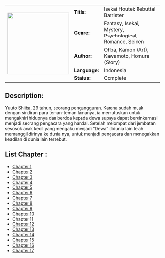 <table>
    <tbody>
        <tr>
        	<td rowspan="5">
                <img src="https://3.bp.blogspot.com/-k3e_Oi3MURE/WxYxIQPrUoI/AAAAAAAD-to/s2eMeLSUaYAAGvz5rGDdpM2vNUmX0cliQCHMYCw/I/001.jpg" width="200"/>
            </td>
            <td><b>Title:</b></td>
            <td>Isekai Houtei: Rebuttal Barrister</td>
        </tr>
        <tr>
        	<td><b>Genre:</b></td>
            <td>Fantasy, Isekai, Mystery, Psychological, Romance, Seinen</td>
        </tr>
        <tr>
        	<td><b>Author:</b></td>
            <td>Ohba, Kamon (Art), Kawamoto, Homura (Story)</td>
        </tr>
        <tr>
        	<td><b>Language:</b></td>
            <td>Indonesia</td>
        </tr>
        <tr>
        	<td><b>Status:</b></td>
            <td>Complete</td>
        </tr>
    </tbody>
</table>

## Description:

Yuuto Shiiba, 29 tahun, seorang pengangguran. Karena sudah muak dengan sindiran para teman-teman lamanya, ia memutuskan untuk mengakhiri hidupnya dan berdoa kepada dewa supaya dapat bereinkarnasi menjadi seorang pengacara yang handal. Setelah melompat dari jembatan sesosok anak kecil yang mengaku menjadi “Dewa” didunia lain telah memanggil dirinya ke dunia nya, untuk menjadi pengacara dan menegakkan keadilan di dunia lain tersebut.

## List Chapter :
- [Chapter 1](https://imgreader.netlify.com/view/?content=%3Db24mpz0xLlcicHR2hhIvY0ZXaXNXJyBCYlMjYWwXR0VidwUmJTIjAtklM0ZWb3VjBIklMrYWc2Vi9JRlchc3L2125zRpblY3bGxWNvdhLhbmLW12lk5uLpYWbGZ2Fh9tLuY2bnQnRlNvblcmdXNHVil0auZ2YXcy9yM6L0cHaHR)
- [Chapter 2](#)
- [Chapter 3](#)
- [Chapter 4](#)
- [Chapter 5](#)
- [Chapter 6](#)
- [Chapter 7](#)
- [Chapter 8](#)
- [Chapter 9](#)
- [Chapter 10](#)
- [Chapter 11](#)
- [Chapter 12](#)
- [Chapter 13](#)
- [Chapter 14](#)
- [Chapter 15](#)
- [Chapter 16](#)
- [Chapter 17](#)